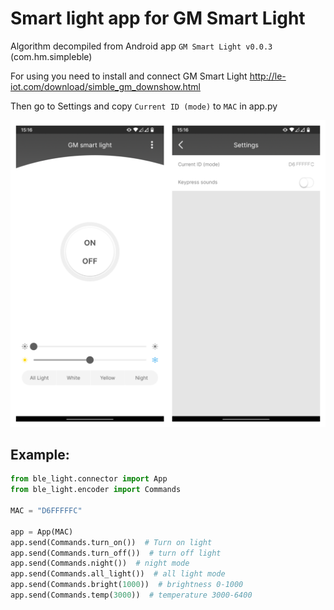 # Smart light app for GM Smart Light

Algorithm decompiled from Android app `GM Smart Light v0.0.3` (com.hm.simpleble)

For using you need to install and connect GM Smart Light http://le-iot.com/download/simble_gm_downshow.html

Then go to Settings and copy `Current ID (mode)` to `MAC` in app.py

![](.github/screen.png)

## Example:

```python
from ble_light.connector import App
from ble_light.encoder import Commands

MAC = "D6FFFFFC"

app = App(MAC)
app.send(Commands.turn_on())  # Turn on light
app.send(Commands.turn_off())  # turn off light
app.send(Commands.night())  # night mode
app.send(Commands.all_light())  # all light mode
app.send(Commands.bright(1000))  # brightness 0-1000
app.send(Commands.temp(3000))  # temperature 3000-6400
```